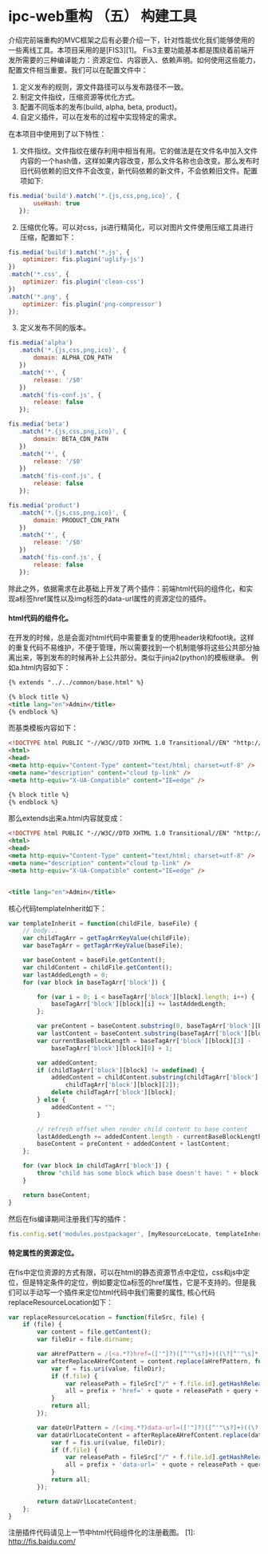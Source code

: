 # ipc-web重构 （五） 构建工具

介绍完前端重构的MVC框架之后有必要介绍一下，针对性能优化我们能够使用的一些离线工具。本项目采用的是[FIS3][1]。
Fis3主要功能基本都是围绕着前端开发所需要的三种编译能力：资源定位、内容嵌入、依赖声明。如何使用这些能力，配置文件相当重要。我们可以在配置文件中：

1. 定义发布的规则，源文件路径可以与发布路径不一致。
2. 制定文件指纹，压缩资源等优化方式。
3. 配置不同版本的发布(build, alpha, beta, product)。
4. 自定义插件，可以在发布的过程中实现特定的需求。

在本项目中使用到了以下特性：

1. 文件指纹。文件指纹在缓存利用中相当有用。它的做法是在文件名中加入文件内容的一个hash值，这样如果内容改变，那么文件名称也会改变。那么发布时旧代码依赖的旧文件不会改变，新代码依赖的新文件，不会依赖旧文件。配置项如下:

 ```javascript
 fis.media('build').match('*.{js,css,png,ico}', {
        useHash: true
    });
 ```

2. 压缩优化等。可以对css，js进行精简化，可以对图片文件使用压缩工具进行压缩，配置如下：

 ```javascript
 fis.media('build').match('*.js', {
     optimizer: fis.plugin('uglify-js')
 })
 .match('*.css', {
     optimizer: fis.plugin('clean-css')
 })
 .match('*.png', {
     optimizer: fis.plugin('png-compressor')
 });
 ```

3. 定义发布不同的版本。

 ```javascript
 fis.media('alpha')
    .match('*.{js,css,png,ico}', {
        domain: ALPHA_CDN_PATH
    })
    .match('*', {
        release: '/$0'
    })
    .match('fis-conf.js', {
        release: false
    });

 fis.media('beta')
    .match('*.{js,css,png,ico}', {
        domain: BETA_CDN_PATH
    })
    .match('*', {
        release: '/$0'
    })
    .match('fis-conf.js', {
        release: false
    });

 fis.media('product')
    .match('*.{js,css,png,ico}', {
        domain: PRODUCT_CDN_PATH
    })
    .match('*', {
        release: '/$0'
    })
    .match('fis-conf.js', {
        release: false
    });
 ```

除此之外，依据需求在此基础上开发了两个插件：前端html代码的组件化，和实现a标签href属性以及img标签的data-url属性的资源定位的插件。

#### html代码的组件化。

在开发的时候，总是会面对html代码中需要重复的使用header块和foot块。这样的重复代码不易维护，不便于管理，所以需要找到一个机制能够将这些公共部分抽离出来，等到发布的时候再补上公共部分。类似于jinja2(python)的模板继承。
例如a.html内容如下：

```html
{% extends "../../common/base.html" %}

{% block title %}
<title lang="en">Admin</title>
{% endblock %}
```

而基类模板内容如下：

```html
<!DOCTYPE html PUBLIC "-//W3C//DTD XHTML 1.0 Transitional//EN" "http://www.w3.org/TR/xhtml1/DTD/xhtml1-transitional.dtd">
<html>
<head>
<meta http-equiv="Content-Type" content="text/html; charset=utf-8" />
<meta name="description" content="cloud tp-link" />
<meta http-equiv="X-UA-Compatible" content="IE=edge" />

{% block title %}
{% endblock %}
```

那么extends出来a.html内容就变成：

```html
<!DOCTYPE html PUBLIC "-//W3C//DTD XHTML 1.0 Transitional//EN" "http://www.w3.org/TR/xhtml1/DTD/xhtml1-transitional.dtd">
<html>
<head>
<meta http-equiv="Content-Type" content="text/html; charset=utf-8" />
<meta name="description" content="cloud tp-link" />
<meta http-equiv="X-UA-Compatible" content="IE=edge" />


<title lang="en">Admin</title>
```
 
核心代码templateInherit如下：
```javascript
var templateInherit = function(childFile, baseFile) {
    // body...
    var childTagArr = getTagArrKeyValue(childFile);
    var baseTagArr = getTagArrKeyValue(baseFile);

    var baseContent = baseFile.getContent();
    var childContent = childFile.getContent();
    var lastAddedLength = 0;
    for (var block in baseTagArr['block']) {

        for (var i = 0; i < baseTagArr['block'][block].length; i++) {
            baseTagArr['block'][block][i] += lastAddedLength;
        };

        var preContent = baseContent.substring(0, baseTagArr['block'][block][0]);
        var lastContent = baseContent.substring(baseTagArr['block'][block][3] + 1);
        var currentBaseBlockLength = baseTagArr['block'][block][3] - 
            baseTagArr['block'][block][0] + 1;

        var addedContent;
        if (childTagArr['block'][block] != undefined) {
            addedContent = childContent.substring(childTagArr['block'][block][1] + 1, 
                childTagArr['block'][block][2]);
            delete childTagArr['block'][block];
        } else {
            addedContent = "";
        }

        // refresh offset when render child content to base content
        lastAddedLength += addedContent.length - currentBaseBlockLength;
        baseContent = preContent + addedContent + lastContent;
    };

    for (var block in childTagArr['block']) {
        throw "child has some block which base doesn't have: " + block + ";";
    }

    return baseContent;
}
```

然后在fis编译期间注册我们写的插件：

```javascript
fis.config.set('modules.postpackager', [myResourceLocate, templateInheritance]);
```

#### 特定属性的资源定位。

在fis中定位资源的方式有限，可以在html的静态资源节点中定位，css和js中定位，但是特定条件的定位，例如要定位a标签的href属性，它是不支持的。但是我们可以手动写一个插件来定位html代码中我们需要的属性, 核心代码replaceResourceLocation如下：

```javascript
var replaceResourceLocation = function(fileSrc, file) {
    if (file) {
        var content = file.getContent();
        var fileDir = file.dirname;

        var aHrefPattern = /(<a.*?)href=(['"]?)([^'"\s?]+)((\?[^'"\s]*)?)\2([^>]*>)/ig;
        var afterReplaceAHrefContent = content.replace(aHrefPattern, function(all, prefix, quote, value, query, queryInner, postfix) {
            var f = fis.uri(value, fileDir);
            if (f.file) {
                var releasePath = fileSrc["/" + f.file.id].getHashRelease();
                all = prefix + 'href=' + quote + releasePath + query + quote + postfix;
            }
            return all;
        });

        var dateUrlPattern = /(<img.*?)data-url=(['"]?)([^'"\s?]+)((\?[^'"\s]*)?)\2([^>]*>)/ig;
        var dataUrlLocateContent = afterReplaceAHrefContent.replace(dateUrlPattern, function(all, prefix, quote, value, query, queryInner, postfix) {
            var f = fis.uri(value, fileDir);
            if (f.file) {
                var releasePath = fileSrc["/" + f.file.id].getHashRelease();
                all = prefix + 'data-url=' + quote + releasePath + query + quote + postfix;
            }
            return all;
        });

        return dataUrlLocateContent;
    };
}
```

注册插件代码请见上一节中html代码组件化的注册截图。
[1]: http://fis.baidu.com/
